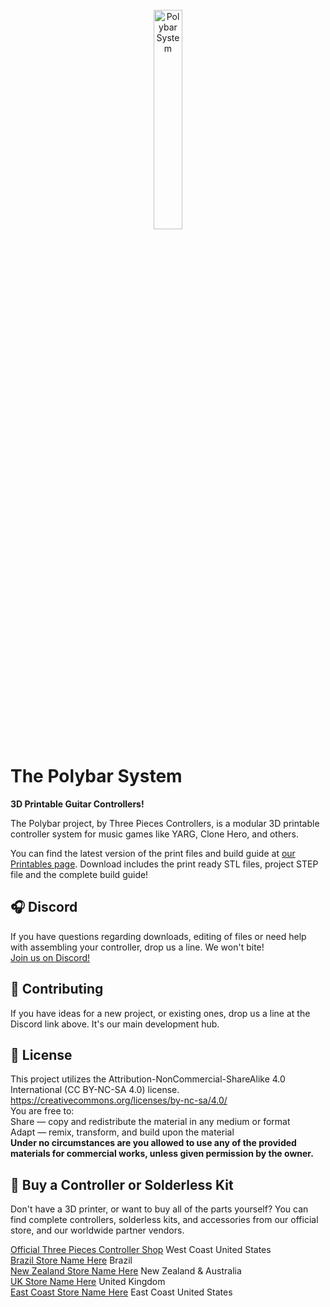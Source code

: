<br/>
<div align="center">
<img src="https://i.imgur.com/tprsFqa.png" width="30%" alt="Polybar System">
</div>



# The Polybar System
**3D Printable Guitar Controllers!**

The Polybar project, by Three Pieces Controllers, is a modular 3D printable controller system for music games like YARG, Clone Hero, and others.
  
You can find the latest version of the print files and build guide at [our Printables page](https://www.printables.com/model/277183-polybar-system-3d-printed-guitar-controllers). Download includes the print ready STL files, project STEP file and the complete build guide!

## 🎧 Discord 

If you have questions regarding downloads, editing of files or need help with assembling your controller, drop us a line. We won't bite!<br/>
[Join us on Discord!](https://discord.gg/2qrFx3mJ9F)

## 🔨 Contributing

If you have ideas for a new project, or existing ones, drop us a line at the Discord link above. It's our main development hub.

## 💎 License

This project utilizes the Attribution-NonCommercial-ShareAlike 4.0 International (CC BY-NC-SA 4.0) license.<br /> 
https://creativecommons.org/licenses/by-nc-sa/4.0/<br /> 
You are free to:<br /> 
Share — copy and redistribute the material in any medium or format<br /> 
Adapt — remix, transform, and build upon the material<br /> 
**Under no circumstances are you allowed to use any of the provided materials for commercial works, unless given permission by the owner.**

## 💸 Buy a Controller or Solderless Kit

Don't have a 3D printer, or want to buy all of the parts yourself?
You can find complete controllers, solderless kits, and accessories from our official store, and our worldwide partner vendors.

[Official Three Pieces Controller Shop](https://threepieces.net/) West Coast United States<br/> 
[Brazil Store Name Here](https://www.google.com/) Brazil<br /> 
[New Zealand Store Name Here](https://www.google.com/) New Zealand & Australia<br /> 
[UK Store Name Here](https://www.google.com/) United Kingdom<br /> 
[East Coast Store Name Here](https://www.google.com/) East Coast United States<br /> 
